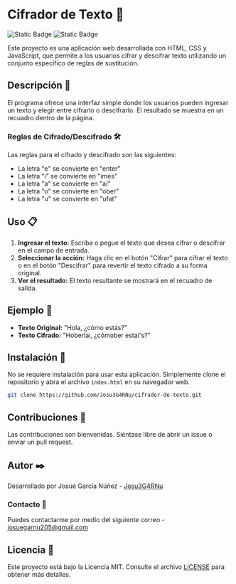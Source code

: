 # Cifrador de Texto 🔑
![Static Badge](https://img.shields.io/badge/License-MIT-purple)
![Static Badge](https://img.shields.io/badge/Status-Finish-blue)

Este proyecto es una aplicación web desarrollada con HTML, CSS y JavaScript, que permite a los usuarios cifrar y descifrar texto utilizando un conjunto específico de reglas de sustitución.

## Descripción 📖

El programa ofrece una interfaz simple donde los usuarios pueden ingresar un texto y elegir entre cifrarlo o descifrarlo. El resultado se muestra en un recuadro dentro de la página.

### Reglas de Cifrado/Descifrado 🛠️

Las reglas para el cifrado y descifrado son las siguientes:

- La letra "e" se convierte en "enter"
- La letra "i" se convierte en "imes"
- La letra "a" se convierte en "ai"
- La letra "o" se convierte en "ober"
- La letra "u" se convierte en "ufat"

## Uso 📋

1. **Ingresar el texto:** Escriba o pegue el texto que desea cifrar o descifrar en el campo de entrada.
2. **Seleccionar la acción:** Haga clic en el botón "Cifrar" para cifrar el texto o en el botón "Descifrar" para revertir el texto cifrado a su forma original.
3. **Ver el resultado:** El texto resultante se mostrará en el recuadro de salida.

## Ejemplo 📢

- **Texto Original:** "Hola, ¿cómo estás?"
- **Texto Cifrado:** "Hoberlai, ¿cómober estai's?"

## Instalación 🔧

No se requiere instalación para usar esta aplicación. Simplemente clone el repositorio y abra el archivo `index.html` en su navegador web.

```bash
git clone https://github.com/Josu3G4RNu/cifrador-de-texto.git
```

## Contribuciones 👐

Las contribuciones son bienvenidas. Siéntase libre de abrir un issue o enviar un pull request.

## Autor ✒️

Desarrollado por Josué García Núñez - [Josu3G4RNu](https://github.com/Josu3G4RNu)

### Contacto 📧

Puedes contactarme por medio del siguiente correo - josuegarnu205@gmail.com

## Licencia 📜

Este proyecto está bajo la Licencia MIT. Consulte el archivo [LICENSE](https://github.com/Josu3G4RNu/cifrador-de-texto/blob/main/LICENSE) para obtener más detalles.
